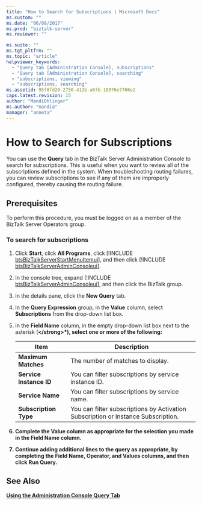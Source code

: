 ```yaml
---
title: "How to Search for Subscriptions | Microsoft Docs"
ms.custom: ""
ms.date: "06/08/2017"
ms.prod: "biztalk-server"
ms.reviewer: ""

ms.suite: ""
ms.tgt_pltfrm: ""
ms.topic: "article"
helpviewer_keywords: 
  - "Query tab [Administration Console], subscriptions"
  - "Query tab [Administration Console], searching"
  - "subscriptions, viewing"
  - "subscriptions, searching"
ms.assetid: 95f8fd20-2750-412b-a67b-18976e7706e2
caps.latest.revision: 15
author: "MandiOhlinger"
ms.author: "mandia"
manager: "anneta"
---
```

# How to Search for Subscriptions
You can use the **Query** tab in the BizTalk Server Administration Console to search for subscriptions. This is useful when you want to review all of the subscriptions defined in the system. When troubleshooting routing failures, you can review subscriptions to see if any of them are improperly configured, thereby causing the routing failure.  

## Prerequisites  
 To perform this procedure, you must be logged on as a member of the BizTalk Server Operators group.  

### To search for subscriptions  

1. Click <strong>Start</strong>, click <strong>All Programs</strong>, click [!INCLUDE [btsBizTalkServerStartMenuItemui](../includes/btsbiztalkserverstartmenuitemui-md.md)], and then click [!INCLUDE [btsBizTalkServerAdminConsoleui](../includes/btsbiztalkserveradminconsoleui-md.md)].  

2. In the console tree, expand [!INCLUDE [btsBizTalkServerAdminConsoleui](../includes/btsbiztalkserveradminconsoleui-md.md)], and then click the BizTalk group.  

3. In the details pane, click the **New Query** tab.  

4. In the **Query Expression** group, in the **Value** column, select **Subscriptions** from the drop-down list box.  

5. In the <strong>Field Name</strong> column, in the empty drop-down list box next to the asterisk (<strong>\</strong>*), select one or more of the following:  


   |                 Item                 |                                    Description                                    |
   |--------------------------------------|-----------------------------------------------------------------------------------|
   |   <strong>Maximum Matches</strong>   |                         The number of matches to display.                         |
   | <strong>Service Instance ID</strong> |               You can filter subscriptions by service instance ID.                |
   |    <strong>Service Name</strong>     |                   You can filter subscriptions by service name.                   |
   |  <strong>Subscription Type</strong>  | You can filter subscriptions by Activation Subscription or Instance Subscription. |


6. Complete the **Value** column as appropriate for the selection you made in the **Field Name** column.  

7. Continue adding additional lines to the query as appropriate, by completing the **Field Name**, **Operator**, and **Values** columns, and then click **Run Query**.  

## See Also  
 [Using the Administration Console Query Tab](../core/using-the-administration-console-query-tab.md)